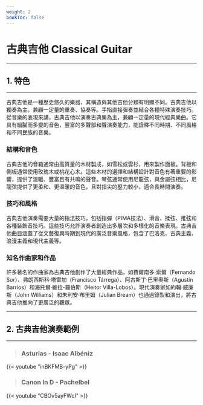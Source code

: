 ```yaml
---
weight: 2
bookToc: false
---
```


# 古典吉他 Classical Guitar

---

## 1. 特色

---

古典吉他是一種歷史悠久的樂器，其構造與其他吉他分類有明顯不同。古典吉他以獨奏為主，兼顧一定量的重奏、協奏等。手指直接彈奏並結合各種特殊演奏技巧。從音樂的表現來講，古典吉他以演奏古典樂為主，兼顧一定量的現代經典樂曲。它具有細膩而多變的音色，豐富的多聲部和聲演奏能力，能詮釋不同時期、不同風格和不同民族的音樂。

### 結構和音色

古典吉他的音箱通常由高質量的木材製成，如雪松或雲杉，用來製作面板。背板和側板通常使用玫瑰木或桃花心木。這些木材的選擇和結構設計對音色有著重要的影響，提供了溫暖、豐富且有共鳴的聲音。琴弦通常使用尼龍弦，與金屬弦相比，尼龍弦提供了更柔和、更溫暖的音色，且對指尖的壓力較小，適合長時間演奏。

### 技巧和風格

古典吉他演奏需要大量的指法技巧，包括指彈（PIMA技法）、滑音、揉弦、推弦和各種裝飾音技巧。這些技巧允許演奏者創造出多層次和多樣化的音樂表現。古典吉他曲目涵蓋了從文藝復興時期到現代的廣泛音樂風格，包含了巴洛克、古典主義、浪漫主義和現代主義等。

### 知名作曲家和作品

許多著名的作曲家為古典吉他創作了大量經典作品，如費爾南多·索爾（Fernando Sor）、弗朗西斯科·塔雷加（Francisco Tárrega）、阿古斯丁·巴里奧斯（Agustín Barrios）和海托爾·維拉-羅伯斯（Heitor Villa-Lobos）。現代演奏家如約翰·威廉斯（John Williams）和朱利安·布里姆（Julian Bream）也通過錄製和演出，將古典吉他推向了更廣泛的觀眾。

---

## 2. 古典吉他演奏範例

---

> ### Asturias - Isaac Albéniz

{{< youtube "inBKFMB-yPg" >}}

> ### Canon In D - Pachelbel

{{< youtube "CBOv5ayFWcI" >}}
